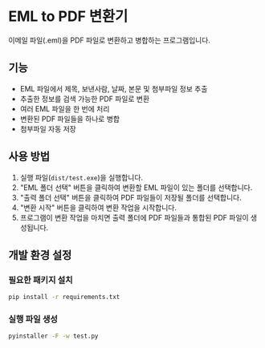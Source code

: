 # EML to PDF 변환기

이메일 파일(.eml)을 PDF 파일로 변환하고 병합하는 프로그램입니다.

## 기능

- EML 파일에서 제목, 보낸사람, 날짜, 본문 및 첨부파일 정보 추출
- 추출한 정보를 검색 가능한 PDF 파일로 변환
- 여러 EML 파일을 한 번에 처리
- 변환된 PDF 파일들을 하나로 병합
- 첨부파일 자동 저장

## 사용 방법

1. 실행 파일(`dist/test.exe`)을 실행합니다.
2. "EML 폴더 선택" 버튼을 클릭하여 변환할 EML 파일이 있는 폴더를 선택합니다.
3. "출력 폴더 선택" 버튼을 클릭하여 PDF 파일들이 저장될 폴더를 선택합니다.
4. "변환 시작" 버튼을 클릭하여 변환 작업을 시작합니다.
5. 프로그램이 변환 작업을 마치면 출력 폴더에 PDF 파일들과 통합된 PDF 파일이 생성됩니다.

## 개발 환경 설정

### 필요한 패키지 설치

```bash
pip install -r requirements.txt
```

### 실행 파일 생성

```bash
pyinstaller -F -w test.py
```
